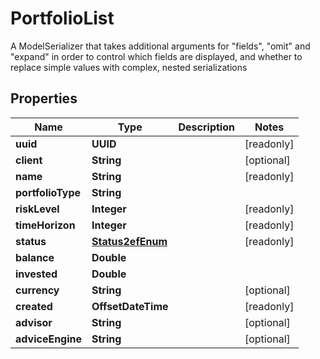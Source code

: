 

# PortfolioList

A ModelSerializer that takes additional arguments for \"fields\", \"omit\" and \"expand\" in order to control which fields are displayed, and whether to replace simple values with complex, nested serializations

## Properties

Name | Type | Description | Notes
------------ | ------------- | ------------- | -------------
**uuid** | **UUID** |  |  [readonly]
**client** | **String** |  |  [optional]
**name** | **String** |  |  [readonly]
**portfolioType** | **String** |  | 
**riskLevel** | **Integer** |  |  [readonly]
**timeHorizon** | **Integer** |  |  [readonly]
**status** | [**Status2efEnum**](Status2efEnum.md) |  |  [readonly]
**balance** | **Double** |  | 
**invested** | **Double** |  | 
**currency** | **String** |  |  [optional]
**created** | **OffsetDateTime** |  |  [readonly]
**advisor** | **String** |  |  [optional]
**adviceEngine** | **String** |  |  [optional]



